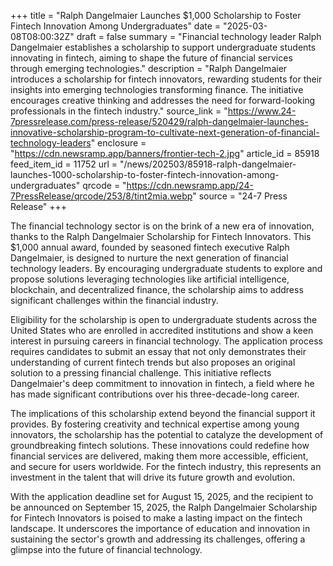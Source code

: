 +++
title = "Ralph Dangelmaier Launches $1,000 Scholarship to Foster Fintech Innovation Among Undergraduates"
date = "2025-03-08T08:00:32Z"
draft = false
summary = "Financial technology leader Ralph Dangelmaier establishes a scholarship to support undergraduate students innovating in fintech, aiming to shape the future of financial services through emerging technologies."
description = "Ralph Dangelmaier introduces a scholarship for fintech innovators, rewarding students for their insights into emerging technologies transforming finance. The initiative encourages creative thinking and addresses the need for forward-looking professionals in the fintech industry."
source_link = "https://www.24-7pressrelease.com/press-release/520429/ralph-dangelmaier-launches-innovative-scholarship-program-to-cultivate-next-generation-of-financial-technology-leaders"
enclosure = "https://cdn.newsramp.app/banners/frontier-tech-2.jpg"
article_id = 85918
feed_item_id = 11752
url = "/news/202503/85918-ralph-dangelmaier-launches-1000-scholarship-to-foster-fintech-innovation-among-undergraduates"
qrcode = "https://cdn.newsramp.app/24-7PressRelease/qrcode/253/8/tint2mia.webp"
source = "24-7 Press Release"
+++

<p>The financial technology sector is on the brink of a new era of innovation, thanks to the Ralph Dangelmaier Scholarship for Fintech Innovators. This $1,000 annual award, founded by seasoned fintech executive Ralph Dangelmaier, is designed to nurture the next generation of financial technology leaders. By encouraging undergraduate students to explore and propose solutions leveraging technologies like artificial intelligence, blockchain, and decentralized finance, the scholarship aims to address significant challenges within the financial industry.</p><p>Eligibility for the scholarship is open to undergraduate students across the United States who are enrolled in accredited institutions and show a keen interest in pursuing careers in financial technology. The application process requires candidates to submit an essay that not only demonstrates their understanding of current fintech trends but also proposes an original solution to a pressing financial challenge. This initiative reflects Dangelmaier's deep commitment to innovation in fintech, a field where he has made significant contributions over his three-decade-long career.</p><p>The implications of this scholarship extend beyond the financial support it provides. By fostering creativity and technical expertise among young innovators, the scholarship has the potential to catalyze the development of groundbreaking fintech solutions. These innovations could redefine how financial services are delivered, making them more accessible, efficient, and secure for users worldwide. For the fintech industry, this represents an investment in the talent that will drive its future growth and evolution.</p><p>With the application deadline set for August 15, 2025, and the recipient to be announced on September 15, 2025, the Ralph Dangelmaier Scholarship for Fintech Innovators is poised to make a lasting impact on the fintech landscape. It underscores the importance of education and innovation in sustaining the sector's growth and addressing its challenges, offering a glimpse into the future of financial technology.</p>